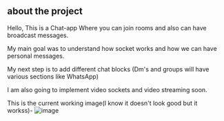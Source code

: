 ## about the project
Hello, This is a Chat-app Where you can join rooms and also can have broadcast messages.

My main goal was to understand how socket works and how we can have personal messages.

My next step is to add different chat blocks (Dm's and groups will have various sections like WhatsApp)

I am also going to implement video sockets and video streaming soon.

This is the current working image(I know it doesn't look good but it workss)-
![image](https://github.com/user-attachments/assets/bff3830f-3dec-4970-b5d4-056470c69442)

